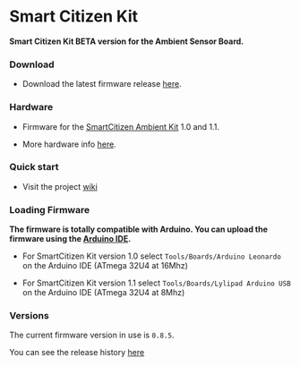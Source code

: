 Smart Citizen Kit
=================

**Smart Citizen Kit BETA version for the Ambient Sensor Board.**

### Download

* Download the latest firmware release [here](https://github.com/fablabbcn/Smart-Citizen-Kit/releases/latest).

### Hardware

* Firmware for the [SmartCitizen Ambient Kit](http://smartcitizen.me/pages/sck) 1.0 and 1.1.

* More hardware info [here](https://github.com/fablabbcn/Smart-Citizen-Kit/wiki/Hardware).

### Quick start

* Visit the project [wiki](https://github.com/fablabbcn/Smart-Citizen-Kit/wiki)

### Loading Firmware

**The firmware is totally compatible with Arduino. You can upload the firmware using the [Arduino IDE](http://arduino.cc/en/main/software).**

* For SmartCitizen Kit version 1.0 select `Tools/Boards/Arduino Leonardo` on the Arduino IDE (ATmega 32U4 at 16Mhz) 

* For SmartCitizen Kit version 1.1 select `Tools/Boards/Lylipad Arduino USB` on the Arduino IDE (ATmega 32U4 at 8Mhz) 

### Versions

The current firmware version in use is `0.8.5`.

You can see the release history [here](https://github.com/fablabbcn/Smart-Citizen-Kit/releases)
